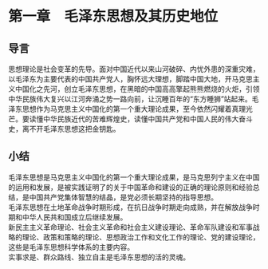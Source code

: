 # 第一章　毛泽东思想及其历史地位

## 导言

思想理论是社会变革的先导。面对中国近代以来山河破碎、内忧外患的深重灾难，以毛泽东为主要代表的中国共产党人，胸怀远大理想，脚踏中国大地，开马克思主义中国化之先河，创立毛泽东思想，在黑暗的中国高高擎起熊熊燃烧的火炬，引领中华民族伟大复兴以江河奔涌之势一路向前，让沉睡百年的“东方睡狮”站起来。毛泽东思想作为马克思主义中国化的第一个重大理论成果，至今依然闪耀着真理光芒。要读懂中华民族近代的苦难辉煌史，读懂中国共产党和中国人民的伟大奋斗史，离不开毛泽东思想这把金钥匙。  

## 小结

毛泽东思想是马克思主义中国化的第一个重大理论成果，是马克思列宁主义在中国的运用和发展，是被实践证明了的关于中国革命和建设的正确的理论原则和经验总结，是中国共产党集体智慧的结晶，是党必须长期坚持的指导思想。  
毛泽东思想在土地革命战争时期形成，在抗日战争时期走向成熟，并在解放战争时期和中华人民共和国成立后继续发展。  
新民主主义革命理论、社会主义革命和社会主义建设理论、革命军队建设和军事战略的理论、政策和策略的理论、思想政治工作和文化工作的理论、党的建设理论，这些是毛泽东思想科学体系的主要内容。  
实事求是、群众路线、独立自主是毛泽东思想的活的灵魂。  